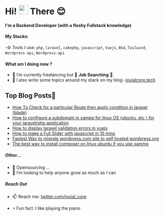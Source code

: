 
# Hi! <img src="https://media.giphy.com/media/hvRJCLFzcasrR4ia7z/giphy.gif" width="30px"> There :blush:


#### I'm a Backend Developer (with a fleshy Fullstack knowledge)

#### My Stacks:

-⚙️ Tools I use: `php`, `laravel`, `cakephp`, `javascript`, `Vuejs`, `BS4`, `Tailwind`, `Wordpress-api`, `Wordpress-api`

#### What am I doing now ? 
- 🔭 I’m currently freelancing but 🔭 **Job Searching** 🔭. 
- 💬 I also write some topics around my stack on my blog -[jovialcore.tech](https://jovialcore.tech)


## Top Blog Posts📩
<!-- BLOG-POST-LIST:START -->
- [How To Check for a particular Route then apply condition in laravel (blade)](https://jovialcore.tech/how-to-check-for-a-particular-route-then-apply-condition-in-laravel-blade/)
- [How to configure a subdomain in xampp for linux OS (ubuntu, etc ) for your laravel/php application](https://jovialcore.tech/how-to-configure-a-subdomain-in-xampp-for-linux-os-ubuntu-etc-for-your-laravel-php-application/)
- [How to display laravel validation errors in vuejs](https://jovialcore.tech/how-to-display-laravel-validation-errors-in-vuejs/)
- [How to make a Full Slider with javascript in 10 mins](https://jovialcore.tech/how-to-make-a-full-slider-with-javascript-in-10-mins/)
- [Fastest Way to migrate wordpress.com site to self hosted wordpress.org](https://jovialcore.tech/fastest-way-to-migrate-wordpress-com-site-to-self-hosted-wordpress-org/)
- [The best way to install composer on linux ubuntu if you use xammp](https://jovialcore.tech/the-best-way-to-install-composer-on-linux-ubuntu-if-you-use-xammp/)
<!-- BLOG-POST-LIST:END -->

##### Other...
- 👯 Opensourcing ...
- 🤔 I’m looking to help anyone grow as much as I can

##### Reach Out 
- 📫 Reach me: [twitter.com/jovial_core](https://twitter.com/jovialcore)


- ⚡ Fun fact: I like playing the piano




